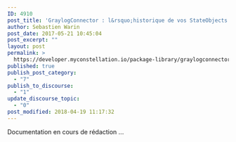 ```yaml
---
ID: 4910
post_title: 'GraylogConnector : l&rsquo;historique de vos StateObjects dans ElasticSearch avec Graylog'
author: Sebastien Warin
post_date: 2017-05-21 10:45:04
post_excerpt: ""
layout: post
permalink: >
  https://developer.myconstellation.io/package-library/graylogconnector/
published: true
publish_post_category:
  - "7"
publish_to_discourse:
  - "1"
update_discourse_topic:
  - "0"
post_modified: 2018-04-19 11:17:32
---
```

Documentation en cours de rédaction ...